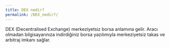 ```yaml
---
title: DEX nedir?
permalink: /DEX_nedir?/
---
```


DEX (Decentralised Exchange) merkeziyetsiz borsa anlamına gelir. Aracı
olmadan bilgisayarınıza indirdiğiniz borsa yazılımıyla merkeziyetsiz
takas ve arbitraj imkanı sağlar.